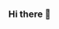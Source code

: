 ### Hi there 👋

<!--
**dyh91201/dyh91201** is a ✨ _special_ ✨ repository because its `README.md` (this file) appears on your GitHub profile.

Here are some ideas to get you started:

Hey 👋🏽, I'm Yanlele
About me
Web Development Engineer
Currently working with JavaScript and TypeScript
Continuous learning: Desktop, mobile, fronted, backend, devOps, games, designer
Blogs 🌱

- 🔭 I’m currently working on ...
- 🌱 I’m currently learning ...
- 👯 I’m looking to collaborate on ...
- 🤔 I’m looking for help with ...
- 💬 Ask me about ...
- 📫 How to reach me: ...
- 😄 Pronouns: ...
- ⚡ Fun fact: ...
-->
